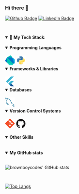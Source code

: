 ### Hi there 👋

[![Github Badge](https://img.shields.io/badge/GitHub-100000?style=for-the-badge&logo=github&logoColor=white)](https://github.com/oampudit)
[![LinkedIn Badge](https://img.shields.io/badge/LinkedIn-0077B5?style=for-the-badge&logo=linkedin&logoColor=white)](https://www.linkedin.com/in/pudit-chokmeesuk-4963ab22b)


<br>
 
<a id="tech"></a>

<details open>
  <summary>🚀 
    <strong>My Tech Stack</strong>:
  </summary>
  
  <br>

 <details open>
  <summary>
    <strong>Programming Languages</strong> 
  </summary>

  <br>
<a style="text-decoration: none;" href="https://dart.dev/"> 
   <img src="https://github.com/devicons/devicon/blob/master/icons/dart/dart-original.svg" alt="dart" width="32" height="32" />
  </a>
  <a style="text-decoration: none;" href="https://www.python.org/"> 
   <img src="https://github.com/devicons/devicon/blob/00f02ef57fb7601fd1ddcc2fe6fe670fef3ae3e4/icons/python/python-original.svg" alt="python" width="32" height="32" />
  </a>


</details>

<details open>
 <summary>
    <strong> Frameworks & Libraries</strong> 
 </summary>

 <br>

 <a style="text-decoration: none;" href="https://flutter.dev/"> 
  <img src="https://github.com/devicons/devicon/blob/00f02ef57fb7601fd1ddcc2fe6fe670fef3ae3e4/icons/flutter/flutter-original.svg" alt="flutter" width="32" height="32"/>
 </a>
</details>

 
 <details open>
 <summary>
    <strong>Databases</strong> 
 </summary>

 <br>

 <a style="text-decoration:none" href="https://www.mysql.com/"> 
    <img src="https://raw.githubusercontent.com/devicons/devicon/master/icons/mysql/mysql-original.svg" alt="mysql" width="32" height="32" />
 </a>
 </a>

</details>
  

<details open>
  <summary>
   <strong> Version Control Systems</strong> 
  </summary>

<br>

 <a style="text-decoration: none;" href="https://git-scm.com"> 
    <img src="https://raw.githubusercontent.com/devicons/devicon/master/icons/git/git-original.svg" alt="git" width="32" height="32" />
 </a>
 <a style="text-decoration: none;" href="https://github.com/"> 
    <img src="https://raw.githubusercontent.com/devicons/devicon/master/icons/github/github-original.svg" alt="github" width="32" height="32" />
 </a>
 </a>
</details>

<br>

<details open>
  <summary>
   <strong> Other Skills</strong> 
 </summary>
  
 <br>

<!-- <a style="text-decoration: none;" href="https://www.w3.org/html/"> 
   <img src="https://raw.githubusercontent.com/devicons/devicon/master/icons/html5/html5-original.svg" alt="html5" width="32" height="32" />
 </a>
 <a style="text-decoration: none;" href="https://www.w3schools.com/css/"> 
   <img src="https://raw.githubusercontent.com/devicons/devicon/master/icons/css3/css3-original.svg" alt="css3" width="32" height="32" />
 </a> -->
</details>
</details>

<br>

 <details open>
  <summary>
    <strong>My GitHub stats</strong> 
  </summary>
 <br>
 
![brownboycodes' GitHub stats](https://github-readme-stats.vercel.app/api?username=oampudit&count_private=true&show_icons=true&theme=default)

<br>
 
 [![Top Langs](https://github-readme-stats.vercel.app/api/top-langs/?username=oampudit)](https://github.com/anuraghazra/github-readme-stats)

 <br>
</details>
